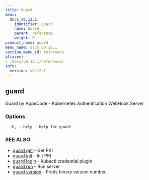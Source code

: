 ```yaml
---
title: Guard
menu:
  docs_v0.12.1:
    identifier: guard
    name: Guard
    parent: reference
    weight: 0
product_name: guard
menu_name: docs_v0.12.1
section_menu_id: reference
aliases:
- /docs/v0.12.1/reference/
info:
  version: v0.12.1
---
```


## guard

Guard by AppsCode - Kubernetes Authentication WebHook Server

### Options

```
  -h, --help   help for guard
```

### SEE ALSO

* [guard get](/docs/v0.12.1/reference/guard_get)	 - Get PKI
* [guard init](/docs/v0.12.1/reference/guard_init)	 - Init PKI
* [guard login](/docs/v0.12.1/reference/guard_login)	 - Kubectl credential plugin
* [guard run](/docs/v0.12.1/reference/guard_run)	 - Run server
* [guard version](/docs/v0.12.1/reference/guard_version)	 - Prints binary version number.

